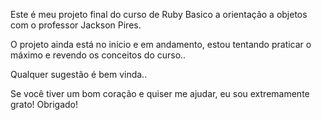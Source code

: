 Este é meu projeto final do curso de Ruby Basico a orientação a objetos com o professor Jackson Pires.

O projeto ainda está no inicio e em andamento, estou tentando praticar o máximo e revendo os conceitos do curso.. 

Qualquer sugestão é bem vinda..

Se você tiver um bom coração e quiser me ajudar, eu sou extremamente grato!
Obrigado!

